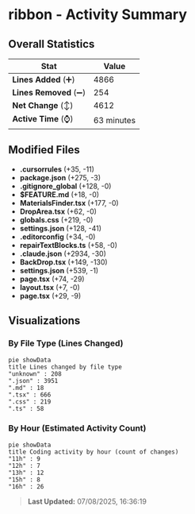 # ribbon - Activity Summary 

## Overall Statistics

| Stat                   | Value                                                             |
| ---------------------- | ----------------------------------------------------------------- |
| **Lines Added** (➕)   | 4866                                          |
| **Lines Removed** (➖) | 254                                        |
| **Net Change** (↕)    | 4612                |
| **Active Time** (⌚)   | 63 minutes |


## Modified Files
- **.cursorrules** (+35, -11)
- **package.json** (+275, -3)
- **.gitignore_global** (+128, -0)
- **$FEATURE.md** (+18, -0)
- **MaterialsFinder.tsx** (+177, -0)
- **DropArea.tsx** (+62, -0)
- **globals.css** (+219, -0)
- **settings.json** (+128, -41)
- **.editorconfig** (+34, -0)
- **repairTextBlocks.ts** (+58, -0)
- **.claude.json** (+2934, -30)
- **BackDrop.tsx** (+149, -130)
- **settings.json** (+539, -1)
- **page.tsx** (+74, -29)
- **layout.tsx** (+7, -0)
- **page.tsx** (+29, -9)

## Visualizations

### By File Type (Lines Changed)

```mermaid
pie showData
title Lines changed by file type
"unknown" : 208
".json" : 3951
".md" : 18
".tsx" : 666
".css" : 219
".ts" : 58
```

### By Hour (Estimated Activity Count)

```mermaid
pie showData
title Coding activity by hour (count of changes)
"11h" : 9
"12h" : 7
"13h" : 12
"15h" : 8
"16h" : 26
```


> **Last Updated:** 07/08/2025, 16:36:19